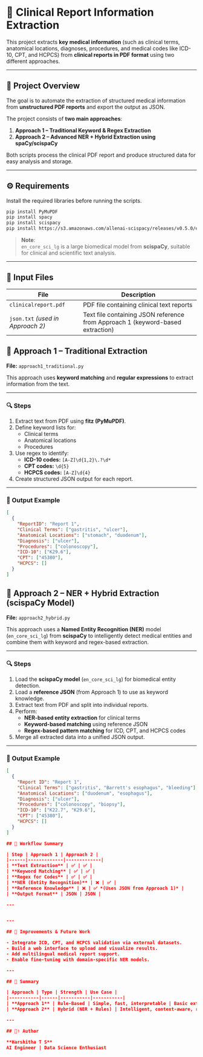 # 🧠 Clinical Report Information Extraction

This project extracts **key medical information** (such as clinical terms, anatomical locations, diagnoses, procedures, and medical codes like ICD-10, CPT, and HCPCS) from **clinical reports in PDF format** using two different approaches.

---

## 📂 Project Overview

The goal is to automate the extraction of structured medical information from **unstructured PDF reports** and export the output as JSON.

The project consists of **two main approaches**:

1. **Approach 1 – Traditional Keyword & Regex Extraction**
2. **Approach 2 – Advanced NER + Hybrid Extraction using spaCy/scispaCy**

Both scripts process the clinical PDF report and produce structured data for easy analysis and storage.

---

## ⚙️ Requirements

Install the required libraries before running the scripts.

```bash
pip install PyMuPDF
pip install spacy
pip install scispacy
pip install https://s3.amazonaws.com/allenai-scispacy/releases/v0.5.0/en_core_sci_lg-0.5.0.tar.gz
```

> **Note**:  
> `en_core_sci_lg` is a large biomedical model from **scispaCy**, suitable for clinical and scientific text analysis.

---

## 📘 Input Files

| File | Description |
|------|--------------|
| `clinicalreport.pdf` | PDF file containing clinical text reports |
| `json.txt` *(used in Approach 2)* | Text file containing JSON reference from Approach 1 (keyword-based extraction) |

## 🧩 Approach 1 – Traditional Extraction

**File:** `approach1_traditional.py`

This approach uses **keyword matching** and **regular expressions** to extract information from the text.

---

### 🔍 Steps

1. Extract text from PDF using **fitz (PyMuPDF)**.  
2. Define keyword lists for:
   - Clinical terms  
   - Anatomical locations  
   - Procedures  
3. Use regex to identify:
   - **ICD-10 codes:** `[A-Z]\d{1,2}\.?\d*`  
   - **CPT codes:** `\d{5}`  
   - **HCPCS codes:** `[A-Z]\d{4}`  
4. Create structured JSON output for each report.

---

### 🧾 Output Example

```json
[
  {
    "ReportID": "Report 1",
    "Clinical Terms": ["gastritis", "ulcer"],
    "Anatomical Locations": ["stomach", "duodenum"],
    "Diagnosis": ["ulcer"],
    "Procedures": ["colonoscopy"],
    "ICD-10": ["K29.6"],
    "CPT": ["45380"],
    "HCPCS": []
  }
]
```

## 🧠 Approach 2 – NER + Hybrid Extraction (scispaCy Model)

**File:** `approach2_hybrid.py`

This approach uses a **Named Entity Recognition (NER)** model (`en_core_sci_lg`) from **scispaCy** to intelligently detect medical entities and combine them with keyword and regex-based extraction.

---

### 🔍 Steps

1. Load the **scispaCy model** (`en_core_sci_lg`) for biomedical entity detection.  
2. Load a **reference JSON** (from Approach 1) to use as keyword knowledge.  
3. Extract text from PDF and split into individual reports.  
4. Perform:
   - **NER-based entity extraction** for clinical terms  
   - **Keyword-based matching** using reference JSON  
   - **Regex-based pattern matching** for ICD, CPT, and HCPCS codes  
5. Merge all extracted data into a unified JSON output.

---

### 🧾 Output Example

```json
[
  {
    "Report ID": "Report 1",
    "Clinical Terms": ["gastritis", "Barrett's esophagus", "bleeding"],
    "Anatomical Locations": ["duodenum", "esophagus"],
    "Diagnosis": ["ulcer"],
    "Procedures": ["colonoscopy", "biopsy"],
    "ICD-10": ["K22.7", "K29.6"],
    "CPT": ["45380"],
    "HCPCS": []
  }
]

## 🔄 Workflow Summary

| Step | Approach 1 | Approach 2 |
|------|-------------|-------------|
| **Text Extraction** | ✅ | ✅ |
| **Keyword Matching** | ✅ | ✅ |
| **Regex for Codes** | ✅ | ✅ |
| **NER (Entity Recognition)** | ❌ | ✅ |
| **Reference Knowledge** | ❌ | ✅ *(Uses JSON from Approach 1)* |
| **Output Format** | JSON | JSON |

---


---

## 🧩 Improvements & Future Work

- Integrate ICD, CPT, and HCPCS validation via external datasets.  
- Build a web interface to upload and visualize results.  
- Add multilingual medical report support.  
- Enable fine-tuning with domain-specific NER models.  

---

## 🏁 Summary

| Approach | Type | Strength | Use Case |
|-----------|------|-----------|-----------|
| **Approach 1** | Rule-Based | Simple, fast, interpretable | Basic extraction or small datasets |
| **Approach 2** | Hybrid (NER + Rules) | Intelligent, context-aware, robust | Clinical-grade, large datasets |

---

## 👩‍⚕️ Author

**Harshitha T S**  
AI Engineer | Data Science Enthusiast 
